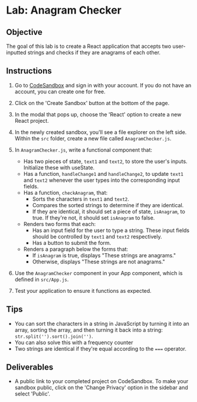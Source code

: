 # Lab: Anagram Checker

## Objective

The goal of this lab is to create a React application that accepts two user-inputted strings and checks if they are anagrams of each other.

## Instructions

1. Go to [CodeSandbox](https://codesandbox.io/) and sign in with your account. If you do not have an account, you can create one for free.

2. Click on the 'Create Sandbox' button at the bottom of the page.

3. In the modal that pops up, choose the 'React' option to create a new React project.

4. In the newly created sandbox, you'll see a file explorer on the left side. Within the `src` folder, create a new file called `AnagramChecker.js`.

5. In `AnagramChecker.js`, write a functional component that:

   - Has two pieces of state, `text1` and `text2`, to store the user's inputs. Initialize these with useState.
   - Has a function, `handleChange1` and `handleChange2`, to update `text1` and `text2` whenever the user types into the corresponding input fields.
   - Has a function, `checkAnagram`, that:
     - Sorts the characters in `text1` and `text2`.
     - Compares the sorted strings to determine if they are identical.
     - If they are identical, it should set a piece of state, `isAnagram`, to true. If they're not, it should set `isAnagram` to false.
   - Renders two forms that each:
     - Has an input field for the user to type a string. These input fields should be controlled by `text1` and `text2` respectively.
     - Has a button to submit the form.
   - Renders a paragraph below the forms that:
     - If `isAnagram` is true, displays "These strings are anagrams."
     - Otherwise, displays "These strings are not anagrams."

6. Use the `AnagramChecker` component in your App component, which is defined in `src/App.js`.

7. Test your application to ensure it functions as expected.

## Tips

- You can sort the characters in a string in JavaScript by turning it into an array, sorting the array, and then turning it back into a string: `str.split('').sort().join('')`.
- You can also solve this with a frequency counter
- Two strings are identical if they're equal according to the `===` operator.

## Deliverables

- A public link to your completed project on CodeSandbox. To make your sandbox public, click on the 'Change Privacy' option in the sidebar and select 'Public'.